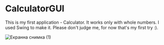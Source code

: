 # CalculatorGUI
This is my first application - Calculator. 
It works only with whole numbers. I used Swing to make it.
Please don't judge me, for now that's my first try :).



![Екранна снимка (1)](https://user-images.githubusercontent.com/122827000/234938954-9daefe1b-eb4f-4ce2-af34-0653b11d2e88.png)
